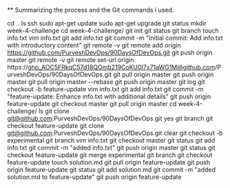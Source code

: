 ** Summarizing the process and the Git commands i used.

cd ..
ls
ssh
sudo apt-get update
sudo apt-get upgrade
git status
mkdir week-4-challenge
cd week-4-challenge/
git init
git status
git branch
touch info.txt
vim info.txt
git add info.txt
git commit -m "Initial commit: Add info.txt with introductory content"
git remote -v
git remote add origin https://github.com/PurveshDevOps/90DaysOfDevOps.git
git push origin master
git remote -v
git remote set-url origin https://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@github.com/PurveshDevOps/90DaysOfDevOps.git
git pull origin master
git push origin master
git pull origin master --rebase
git push origin master
git log
git checkout -b feature-update
vim info.txt
git add info.txt
git commit -m "feature-update: Enhance info.txt with additional details"
git push origin feature-update
git checkout master
git pull origin master
cd week-4-challenge/
ls
git clone git@github.com:PurveshDevOps/90DaysOfDevOps.git
yes
git branch
git checkout feature-update
git clone git@github.com:PurveshDevOps/90DaysOfDevOps.git
clear
git checkout -b experimental
git branch
vim info.txt
git checkout master
git status
git add info.txt
git commit -m "added info.txt"
git push origin master
git status
git checkout feature-update
git merge experimental
git branch
git checkout feature-update
touch solution.md
git pull origin feature-update
git push origin feature-update
git status
git add solution.md
git commit -m "added solution.md to feature-update"
git push origin feature-update
